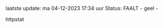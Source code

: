 laatste update: 
ma 04-12-2023 17:34   uur 
Status: FAALT - geel - 
<div class="service Y">httpstat</div>